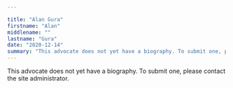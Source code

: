 ```yaml
---

title: "Alan Gura"
firstname: "Alan"
middlename: ""
lastname: "Gura"
date: "2020-12-14"
summary: "This advocate does not yet have a biography. To submit one, please contact the site administrator."
---
```

This advocate does not yet have a biography. To submit one, please contact the site administrator.

